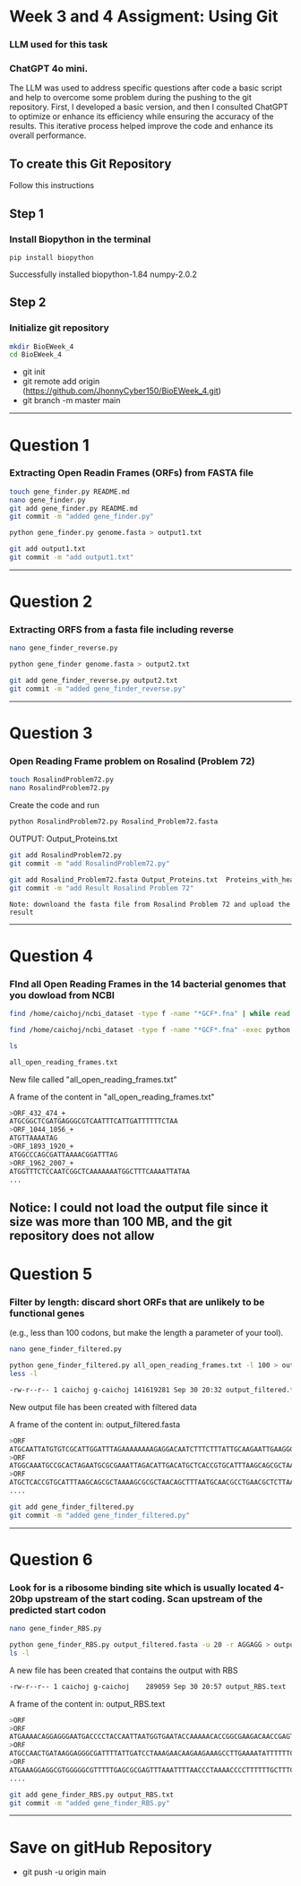 # Week 3 and 4 Assigment: **Using Git**

### LLM used for this task
### ChatGPT 4o mini.
The LLM was used to address specific questions after code a basic script and help to overcome some problem during the pushing to the git repository. First, I developed a basic version, and then I consulted ChatGPT to optimize or enhance its efficiency while ensuring the accuracy of the results. This iterative process helped improve the code and enhance its overall performance. 

## To create this Git Repository

Follow this instructions 

## Step 1
### Install Biopython in the terminal

`pip install biopython`

Successfully installed biopython-1.84 numpy-2.0.2


## Step 2
### Initialize git repository 

```bash
mkdir BioEWeek_4
cd BioEWeek_4
```

+ git init
+ git remote add origin (https://github.com/JhonnyCyber150/BioEWeek_4.git)
+ git branch -m master main

--- 
# Question 1

### Extracting Open Readin Frames (ORFs) from FASTA file 

```bash
touch gene_finder.py README.md
nano gene_finder.py
git add gene_finder.py README.md
git commit -m "added gene_finder.py"
```
```bash
python gene_finder.py genome.fasta > output1.txt
```
```bash
git add output1.txt
git commit -m "add output1.txt"
```
--- 
# Question 2
### Extracting ORFS from a fasta file including reverse 

```bash
nano gene_finder_reverse.py
```
```bash
python gene_finder genome.fasta > output2.txt
```

```bash
git add gene_finder_reverse.py output2.txt 
git commit -m "added gene_finder_reverse.py"
```
---- 
# Question 3

### Open Reading Frame problem on Rosalind (Problem 72)

```bash
touch RosalindProblem72.py
nano RosalindProblem72.py
````
Create the code and run

```bash
python RosalindProblem72.py Rosalind_Problem72.fasta
```
OUTPUT:
Output_Proteins.txt

```bash
git add RosalindProblem72.py
git commit -m "add RosalindProblem72.py"
```

```bash
git add Rosalind_Problem72.fasta Output_Proteins.txt  Proteins_with_headers.txt
git commit -m "add Result Rosalind Problem 72"
```

    Note: downloand the fasta file from Rosalind Problem 72 and upload the result 

--- 
# Question 4
### FInd all Open Reading Frames in the 14 bacterial genomes that you dowload from NCBI

```bash
find /home/caichoj/ncbi_dataset -type f -name "*GCF*.fna" | while read genome; do python gene_finder_reverse.py "$genome"; done > all_open_reading_frames.txt

find /home/caichoj/ncbi_dataset -type f -name "*GCF*.fna" -exec python gene_finder_reverse_trans3.py {} all_ORFs.tx \;
```

``` bash
ls

all_open_reading_frames.txt
```
New file called "all_open_reading_frames.txt"

A frame of the content in "all_open_reading_frames.txt"
```bash
>ORF_432_474_+
ATGCGGCTCGATGAGGGCGTCAATTTCATTGATTTTTTCTAA
>ORF_1044_1056_+
ATGTTAAAATAG
>ORF_1893_1920_+
ATGGCCCAGCGATTAAAACGGATTTAG
>ORF_1962_2007_+
ATGGTTTCTCCAATCGGCTCAAAAAAATGGCTTTCAAAATTATAA
...
```
**Notice**: I could not load the output file since it size was more than 100 MB, and the git repository does not allow 
--- 
# Question 5
### Filter by length: discard short ORFs that are unlikely to be functional genes
(e.g., less than 100 codons, but make the length a parameter of your tool).

```bash
nano gene_finder_filtered.py
```

```bash
python gene_finder_filtered.py all_open_reading_frames.txt -l 100 > output_filtered.fasta
less -l

-rw-r--r-- 1 caichoj g-caichoj 141619281 Sep 30 20:32 output_filtered.fasta
```


New output file has been created with filtered data

A frame of the content in: output_filtered.fasta
```bash
>ORF
ATGCAATTATGTGTCGCATTGGATTTAGAAAAAAAAGAGGACAATCTTTCTTTATTGCAAGAATTGAAGGGCTTAGATTTATGGGCTAAGGTGGGGCTTAGATCTTTTATAAGAGACGGGGCTGTTTTTTTAGATGAAATCAGAAAGATTGATGAAAATTTTAAG
>ORF
ATGGCAAATGCCGCACTAGAATGCGCGAAATTAGACATTGACATGCTCACCGTGCATTTAAGCAGCGCTAAAAGCGCGCTAACAGCTTTAATGCAACGCCTGAACGCTCTTAAAAAACGCCCCTTGATTATGGGCGTGAGCGCTTTAACCAGCTTTAGCGAAGAG>
>ORF
ATGCTCACCGTGCATTTAAGCAGCGCTAAAAGCGCGCTAACAGCTTTAATGCAACGCCTGAACGCTCTTAAAAAACGCCCCTTGATTATGGGCGTGAGCGCTTTAACCAGCTTTAGCGAAGAGGAATTTTTGATGGTGTATAACGCCCCTTTAAAAACTCAAGCG>
....
```

```bash
git add gene_finder_filtered.py
git commit -m "added gene_finder_filtered.py"
```
--- 
# Question 6
### Look for is a ribosome binding site which is usually located 4-20bp upstream of the start coding. Scan upstream of the predicted start codon

```bash
nano gene_finder_RBS.py
```

```bash
python gene_finder_RBS.py output_filtered.fasta -u 20 -r AGGAGG > output_RBS.text
ls -l
```
A new file has been created that contains the output with RBS

```bash
-rw-r--r-- 1 caichoj g-caichoj    289059 Sep 30 20:57 output_RBS.text
```

A frame of the content in: output_RBS.text

```bash
>ORF
>ORF
ATGAAAACAGGAGGGAATGACCCCTACCAATTAATGGTGAATACCAAAAACACCGGCGAAGACAACCGAGTCTATTTTGGCTCACACCTCCAATCCACGCTCACTAACAAAAACGCCCTTTCTTTGGGGGTTGATGGGAGCGGAAAAAGTGAAGTGAGTTTGAAT>
>ORF
ATGCCAACTGATAAGGAGGGCGATTTTATTGATCCTAAAGAACAAGAAGAAAGCCTTGAAAATATTTTTTCTTCACTCAATGATTTTCAAGAAAAGACAGACGCAAACGCTCAAAAAAATGAGCAAAAAAATGAGCAAGAAGAAGAGCAAAGGCGTTTAAAAGAA>
>ORF
ATGAAAGGAGGCGTGGGGGCGTTTTTGAGCGCGAGTTTAAATTTTAACCCTAAAACCCCTTTTTTGCTTTCTATTTTACTCACAAGCGATGAAGAAGGGCCAGGGATTTTTGGCACTAGGCTTATGTTAGAAAAACTCAAAGAAAAAGATTTGCTGCCTCATATG>
....
```

```bash
git add gene_finder_RBS.py output_RBS.txt 
git commit -m "added gene_finder_RBS.py"
```
--- 
 # Save on gitHub Repository
* git push -u origin main


